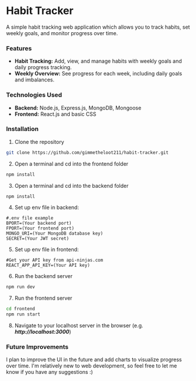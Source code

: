 # Habit Tracker

A simple habit tracking web application which allows you to track habits, set weekly goals, and monitor 
progress over time.

### Features

- **Habit Tracking:** Add, view, and manage habits with weekly goals and daily progress tracking.
- **Weekly Overview:** See progress for each week, including daily goals and imbalances.

### Technologies Used
- **Backend:** Node.js, Express.js, MongoDB, Mongoose
- **Frontend:** React.js and basic CSS

### Installation
1. Clone the repository
```bash
git clone https://github.com/gimmetheloot211/habit-tracker.git
```
2. Open a terminal and cd into the frontend folder
```bash
npm install
```
3. Open a terminal and cd into the backend folder
```bash
npm install
```
4. Set up env file in backend:
```env
#.env file example
BPORT=(Your backend port)
FPORT=(Your frontend port)
MONGO_URI=(Your MongoDB database key)
SECRET=(Your JWT secret)
```
5. Set up env file in frontend:
```env
#Get your API key from api-ninjas.com
REACT_APP_API_KEY=(Your API key)
```
6. Run the backend server
```bash
npm run dev
```
7. Run the frontend server
```bash
cd frontend
npm run start
```
8. Navigate to your localhost server in the browser (e.g. ***http://localhost:3000***)

### Future Improvements
I plan to improve the UI in the future and add charts to visualize progress over time. I'm relatively
new to web development, so feel free to let me know if you have any suggestions :)
